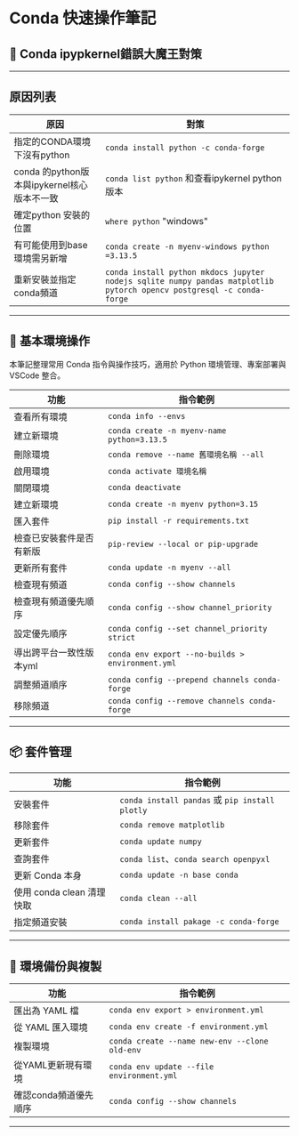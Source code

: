 # Conda 快速操作筆記

## 🧪 Conda ipypkernel錯誤大魔王對策

---

## 原因列表

| 原因       | 對策                                      |
|------------|-----------------------------------------------|
| 指定的CONDA環境下沒有python | `conda install python -c conda-forge`|
| conda 的python版本與ipykernel核心版本不一致  | `conda list python` 和查看ipykernel python版本    |
| 確定python 安裝的位置 | `where python` "windows"|
| 有可能使用到base環境需另新增 | `conda create -n myenv-windows python =3.13.5` |
| 重新安裝並指定conda頻道 | `conda install python mkdocs jupyter nodejs sqlite numpy pandas matplotlib pytorch opencv postgresql -c conda-forge`|

---

## 🎯 基本環境操作

本筆記整理常用 Conda 指令與操作技巧，適用於 Python 環境管理、專案部署與 VSCode 整合。

| 功能       | 指令範例                                      |
|------------|-----------------------------------------------|
| 查看所有環境 | `conda info --envs`                           |
| 建立新環境   | `conda create -n myenv-name python=3.13.5`         |
| 刪除環境     | `conda remove --name 舊環境名稱 --all`        |
| 啟用環境     | `conda activate 環境名稱`                     |
| 關閉環境     | `conda deactivate`                            |
| 建立新環境    | `conda create -n myenv python=3.15`          |
| 匯入套件    | `pip install -r requirements.txt`          |
| 檢查已安裝套件是否有新版    | `pip-review --local or pip-upgrade`   |
| 更新所有套件    | `conda update -n myenv --all`      |
| 檢查現有頻道    | `conda config --show channels`     |
| 檢查現有頻道優先順序    | `conda config --show channel_priority`     |
| 設定優先順序    | `conda config --set channel_priority strict`     |
| 導出跨平台一致性版本yml    | `conda env export --no-builds > environment.yml`     |
| 調整頻道順序   | `conda config --prepend channels conda-forge`     |
| 移除頻道   | `conda config --remove channels conda-forge`     |

---

## 📦 套件管理

| 功能         | 指令範例                              |
|--------------|---------------------------------------|
| 安裝套件     | `conda install pandas` 或 `pip install plotly` |
| 移除套件     | `conda remove matplotlib`             |
| 更新套件     | `conda update numpy`                  |
| 查詢套件     | `conda list`、`conda search openpyxl` |
| 更新 Conda 本身 | `conda update -n base conda`            |
| 使用 conda clean 清理快取 | `conda clean --all`            |
| 指定頻道安裝 | `conda install pakage -c conda-forge`  |

---

## 🔧 環境備份與複製

| 功能           | 指令範例                                         |
|----------------|--------------------------------------------------|
| 匯出為 YAML 檔   | `conda env export > environment.yml`            |
| 從 YAML 匯入環境 | `conda env create -f environment.yml`           |
| 複製環境        | `conda create --name new-env --clone old-env`   |
| 從YAML更新現有環境        | `conda env update --file environment.yml`|
| 確認conda頻道優先順序     | `conda config --show channels`|

---
[//]: 確認conda頻道優先順序 (這是一段註解)

